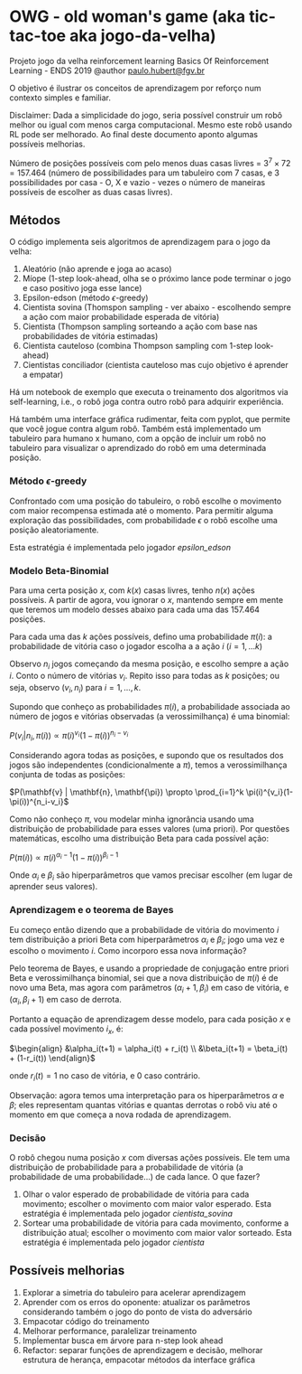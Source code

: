 # OWG - old woman's game (aka tic-tac-toe aka jogo-da-velha)

Projeto jogo da velha reinforcement learning
Basics Of Reinforcement Learning - ENDS 2019
@author paulo.hubert@fgv.br

O objetivo é ilustrar os conceitos de aprendizagem por reforço num contexto simples e familiar.

Disclaimer: Dada a simplicidade do jogo, seria possível construir um robô melhor ou igual com menos carga computacional. Mesmo este robô usando RL pode ser melhorado. Ao final deste documento aponto algumas possíveis melhorias.

Número de posições possíveis com pelo menos duas casas livres = $3^7 \times 72 = 157.464$ (número de possibilidades para um tabuleiro com $7$ casas, e $3$ possibilidades por casa - O, X e vazio - vezes o número de maneiras possíveis de escolher as duas casas livres). 

## Métodos

O código implementa seis algoritmos de aprendizagem para o jogo da velha:

1. Aleatório (não aprende e joga ao acaso)
2. Míope (1-step look-ahead, olha se o próximo lance pode terminar o jogo e caso positivo joga esse lance)
3. Epsilon-edson (método $\epsilon$-greedy)
4. Cientista sovina (Thomspon sampling - ver abaixo - escolhendo sempre a ação com maior probabilidade esperada de vitória)
5. Cientista (Thompson sampling sorteando a ação com base nas probabilidades de vitória estimadas)
6. Cientista cauteloso (combina Thompson sampling com 1-step look-ahead)
7. Cientistas conciliador (cientista cauteloso mas cujo objetivo é aprender a empatar)

Há um notebook de exemplo que executa o treinamento dos algoritmos via self-learning, i.e., o robô joga contra outro robô para adquirir experiência.

Há também uma interface gráfica rudimentar, feita com pyplot, que permite que você jogue contra algum robô. Também está implementado um tabuleiro para humano x humano, com a opção de incluir um robô no tabuleiro para visualizar o aprendizado do robô em uma determinada posição.

### Método $\epsilon$-greedy

Confrontado com uma posição do tabuleiro, o robô escolhe o movimento com maior recompensa estimada até o momento. Para permitir alguma exploração das possibilidades, com probabilidade $\epsilon$ o robô escolhe uma posição aleatoriamente.

Esta estratégia é implementada pelo jogador *epsilon_edson*
 
### Modelo Beta-Binomial

Para uma certa posição $x$, com $k(x)$ casas livres, tenho $n(x)$ ações possíveis. A partir de agora, vou ignorar o $x$, mantendo sempre em mente que teremos um modelo desses abaixo para cada uma das $157.464$ posições.

Para cada uma das $k$ ações possíveis, defino uma probabilidade $\pi(i)$: a probabilidade de vitória caso o jogador escolha a a ação $i$ ($i=1,...k$)

Observo $n_i$ jogos começando da mesma posição, e escolho sempre a ação $i$. Conto o número de vitórias $v_i$. Repito isso para todas as $k$ posições; ou seja, observo $(v_i, n_i)$ para $i=1,...,k$. 

Supondo que conheço as probabilidades $\pi(i)$, a probabilidade associada ao número de jogos e vitórias observadas (a verossimilhança) é uma binomial:

$P(v_i | n_i, \pi(i)) \propto \pi(i)^{v_i}(1-\pi(i))^{n_i-v_i}$

Considerando agora todas as posições, e supondo que os resultados dos jogos são independentes (condicionalmente a $\pi$), temos a verossimilhança conjunta de todas as posições:

$P(\mathbf{v} | \mathbf{n}, \mathbf{\pi}) \propto \prod_{i=1}^k \pi(i)^{v_i}(1-\pi(i))^{n_i-v_i}$

Como não conheço $\pi$, vou modelar minha ignorância usando uma distribuição de probabilidade para esses valores (uma priori). Por questões matemáticas, escolho uma distribuição Beta para cada possível ação:

$P(\pi(i)) \propto \pi(i)^{\alpha_i - 1}(1-\pi(i))^{\beta_i-1}$

Onde $\alpha_i$ e $\beta_i$ são hiperparâmetros que vamos precisar escolher (em lugar de aprender seus valores). 

### Aprendizagem e o teorema de Bayes

Eu começo então dizendo que a probabilidade de vitória do movimento $i$ tem distribuição a priori Beta com hiperparâmetros $\alpha_i$ e $\beta_i$; jogo uma vez e escolho o movimento $i$. Como incorporo essa nova informação?

Pelo teorema de Bayes, e usando a propriedade de conjugação entre priori Beta e verossimilhança binomial, sei que a nova distribuição de $\pi(i)$ é de novo uma Beta, mas agora com parâmetros $(\alpha_i + 1, \beta_i)$ em caso de vitória, e $(\alpha_i, \beta_i+1)$ em caso de derrota. 

Portanto a equação de aprendizagem desse modelo, para cada posição $x$ e cada possível movimento $i_x$, é:

$\begin{align}
&\alpha_i(t+1) = \alpha_i(t) + r_i(t) \\
&\beta_i(t+1) = \beta_i(t) + (1-r_i(t))
\end{align}$

onde $r_i(t) = 1$ no caso de vitória, e $0$ caso contrário.

Observação: agora temos uma interpretação para os hiperparâmetros $\alpha$ e $\beta$; eles representam quantas vitórias e quantas derrotas o robô viu até o momento em que começa a nova rodada de aprendizagem.

### Decisão

O robô chegou numa posição $x$ com diversas ações possíveis. Ele tem uma distribuição de probabilidade para a probabilidade de vitória (a probabilidade de uma probabilidade...) de cada lance. O que fazer?

1. Olhar o valor esperado de probabilidade de vitória para cada movimento; escolher o movimento com maior valor esperado. Esta estratégia é implementada pelo jogador *cientista_sovina*
2. Sortear uma probabilidade de vitória para cada movimento, conforme a distribuição atual; escolher o movimento com maior valor sorteado. Esta estratégia é implementada pelo jogador *cientista*

## Possíveis melhorias

1. Explorar a simetria do tabuleiro para acelerar aprendizagem
2. Aprender com os erros do oponente: atualizar os parâmetros considerando também o jogo do ponto de vista do adversário
3. Empacotar código do treinamento 
4. Melhorar performance, paralelizar treinamento
5. Impĺementar busca em árvore para n-step look ahead
6. Refactor: separar funções de aprendizagem e decisão, melhorar estrutura de herança, empacotar métodos da interface gráfica

